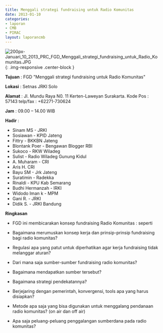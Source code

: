 ```yaml
---
title: Menggali strategi fundraising untuk Radio Komunitas
date: 2013-01-10
categories:
- laporan
- CMB
- PIRAC
layout: laporancmb
---
```


![200px-Januari_10_2013_PRC_FGD_Menggali_strategi_fundraising_untuk_Radio_Komunitas.JPG](/uploads/200px-Januari_10_2013_PRC_FGD_Menggali_strategi_fundraising_untuk_Radio_Komunitas.JPG){: .img-responsive .center-block }


**Tujuan** : FGD "Menggali strategi fundraising untuk Radio Komunitas" 

**Lokasi** : Setnas JRKI Solo 

**Alamat** : Jl. Mundu Raya N0. 11 Kerten-Laweyan Surakarta. Kode Pos : 57143 telp/fax : +62271-730624 

**Jam** : 09.00 – 14.00 WIB 

**Hadir** :
* Sinam MS - JRKI
* Sosiawan - KPID Jateng
* Fittry - BKKBN Jateng
* Blontank Poer - Bengawan Blogger RBI
* Sukoco - RKW Wiladeg 
* Sulist - Radio Wiladeg Gunung Kidul
* A. Muharam - CRI
* Aris H. CRI
* Bayu SM - Jrk Jateng
* Suratimin - Radekka
* Rinaldi - KPU Kab Semarang
* Budhi Hermanzah - IRKI
* Widodo Iman k - MPM
* Gani R. - JRKI
* Didik S. - JRKI Bandung

**Ringkasan**  
* FGD ini membicarakan konsep fundraising Radio Komunitas : seperti 

* Bagaimana merumuskan konsep kerja dan prinsip-prinsip fundraising bagi radio komunitas?
* Regulasi apa yang patut untuk diperhatikan agar kerja fundraising tidak melanggar aturan? 
* Dari mana saja sumber-sumber fundraising radio komunitas? 
* Bagaimana mendapatkan sumber tersebut? 
* Bagaimana strategi pendekatannya? 
* Berjejaring dengan pemerintah, konvergensi, tools apa yang harus disiapkan?
* Metode apa saja yang bisa digunakan untuk menggalang pendanaan radio komunitas? (on air dan off air) 
* Apa saja peluang-peluang penggalangan sumberdana pada radio komunitas?

